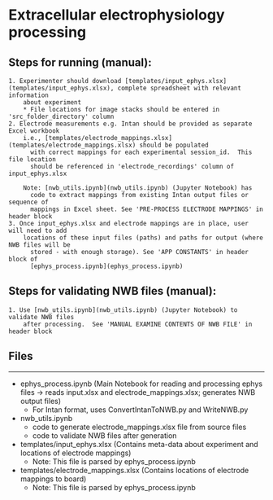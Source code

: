# **Extracellular electrophysiology processing**

## Steps for running (manual):

    1. Experimenter should download [templates/input_ephys.xlsx](templates/input_ephys.xlsx), complete spreadsheet with relevant information 
        about experiment
        * File locations for image stacks should be entered in 'src_folder_directory' column
    2. Electrode measurements e.g. Intan should be provided as separate Excel workbook
        i.e., [templates/electrode_mappings.xlsx](templates/electrode_mappings.xlsx) should be populated 
          with correct mappings for each experimental session_id.  This file location 
          should be referenced in 'electrode_recordings' column of input_ephys.xlsx

        Note: [nwb_utils.ipynb](nwb_utils.ipynb) (Jupyter Notebook) has
          code to extract mappings from existing Intan output files or sequence of 
          mappings in Excel sheet. See 'PRE-PROCESS ELECTRODE MAPPINGS' in header block
    3. Once input_ephys.xlsx and electrode mappings are in place, user will need to add 
        locations of these input files (paths) and paths for output (where NWB files will be
          stored - with enough storage). See 'APP CONSTANTS' in header block of
          [ephys_process.ipynb](ephys_process.ipynb)


## Steps for validating NWB files (manual):

    1. Use [nwb_utils.ipynb](nwb_utils.ipynb) (Jupyter Notebook) to validate NWB files
        after processing.  See 'MANUAL EXAMINE CONTENTS OF NWB FILE' in header block

## Files

---

- ephys_process.ipynb (Main Notebook for reading and processing ephys files -> reads input.xlsx and electrode_mappings.xlsx; generates NWB output files)
    - For Intan format, uses ConvertIntanToNWB.py and WriteNWB.py
- nwb_utils.ipynb 
    - code to generate electrode_mappings.xlsx file from source files
    - code to validate NWB files after generation
- templates/input_ephys.xlsx (Contains meta-data about experiment and locations of electrode mappings)
  * Note: This file is parsed by ephys_process.ipynb
- templates/electrode_mappings.xlsx (Contains locations of electrode mappings to board)
  * Note: This file is parsed by ephys_process.ipynb